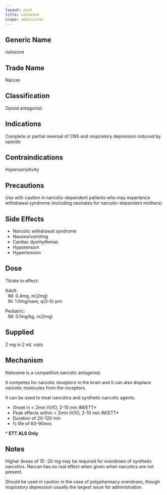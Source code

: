 ```yaml
---
layout: post
title: naloxone
scope: administer
---
```


## Generic Name

naloxone

## Trade Name

Narcan

## Classification

Opioid antagonist

## Indications

Complete or partial reversal of CNS and respiratory depression induced by opioids

## Contraindications

Hypersensitivity

## Precautions

Use with caution in narcotic-dependent patients who may experience withdrawal syndrome (including neonates for narcotic-dependent mothers)

## Side Effects

- Narcotic withdrawal syndrome
- Nausea/vomiting
- Cardiac dysrhythmias
- Hypotension
- Hypertension

## Dose

Titrate to effect:

Adult:\
&nbsp;&nbsp;IM: 0.4mg, m(2mg)\
&nbsp;&nbsp;IN: 1.0mg/nare, q(3-5) prn

Pediatric:\
&nbsp;&nbsp;IM: 0.1mg/kg, m(2mg)

## Supplied

2 mg in 2 mL vials

## Mechanism

Naloxone is a competitive narcotic antagonist.

It competes for narcotic receptors in the brain and it can also displace narcotic molecules from the receptors.

It can be used to treat narcotics and synthetic narcotic agents.

- Onset in < 2min IV/IO, 2-10 min IM/ETT\*
- Peak effects within < 2min IV/IO, 2-10 min IM/ETT\*
- Duration of 20-120 min
- ½ life of 60-90min

\* **ETT ALS Only**

## Notes

Higher doses of 10 -20 mg may be required for overdoses of synthetic narcotics. Narcan has no real effect when given when narcotics are not present.

Should be used ni caution ni the case of polypharmacy overdoses, though respiratory depression usually the largest issue for administration.
